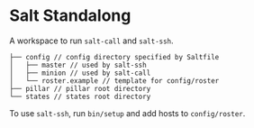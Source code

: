 # Salt Standalong

A workspace to run `salt-call` and `salt-ssh`.

```
├── config // config directory specified by Saltfile 
│   ├── master // used by salt-ssh
│   ├── minion // used by salt-call
│   └── roster.example // template for config/roster
├── pillar // pillar root directory
└── states // states root directory
```

To use `salt-ssh`, run `bin/setup` and add hosts to `config/roster`.
